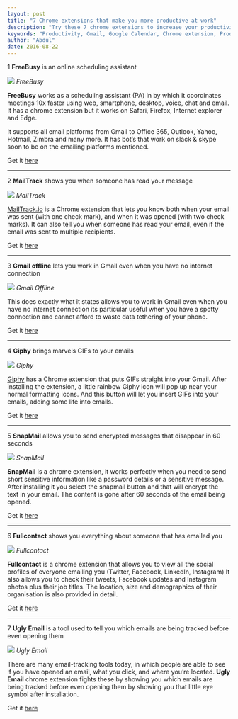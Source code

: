 ```yaml
---
layout: post
title: "7 Chrome extensions that make you more productive at work"
description: "Try these 7 chrome extensions to increase your productivity at work"
keywords: "Productivity, Gmail, Google Calendar, Chrome extension, Productivity, Scheduling"
author: "Abdul"
date: 2016-08-22
---
```


1 **FreeBusy** is an online <!--more--> scheduling assistant



![](https://imgur.com/CioKGEh.png)
_FreeBusy_

**FreeBusy** works as a scheduling assistant (PA) in by which it coordinates meetings 10x faster using web, smartphone, desktop, voice, chat and email. It has a chrome extension but it works on Safari, Firefox, Internet explorer and Edge.

It supports all email platforms from Gmail to Office 365, Outlook, Yahoo, Hotmail, Zimbra and many more. It has bot’s that work on slack & skype soon to be on the emailing platforms mentioned.

Get it [here](https://freebusy.io/chrome)

---

2 **MailTrack** shows you when someone has read your message

![](https://imgur.com/csqEuMO.png)
_MailTrack_

[MailTrack.io](https://mailtrack.io/en/) is a Chrome extension that lets you know both when your email was sent (with one check mark), and when it was opened (with two check marks).  It can also tell you when someone has read your email, even if the email was sent to multiple recipients.

Get it [here](https://mailtrack.io/en/)

---

3 **Gmail offline** lets you work in Gmail even when you have no internet connection

![](https://imgur.com/hKl0D3u.png)
_Gmail Offline_

This does exactly what it states allows you to work in Gmail even when you have no internet connection its particular useful when you have a spotty connection and cannot afford to waste data tethering of your phone.


Get it [here](https://chrome.google.com/webstore/detail/gmail-offline/ejidjjhkpiempkbhmpbfngldlkglhimk?hl=pt-BR)

---

4 **Giphy** brings marvels GIFs to your emails

![](https://imgur.com/dZCeAc2.png)
_Giphy_

[Giphy](http://giphy.com/) has a Chrome extension that puts GIFs straight into your Gmail. After installing the extension, a little rainbow Giphy icon will pop up near your normal formatting icons. And this button will let you insert GIFs into your emails, adding some life into emails.

Get it [here](https://giphy.com/)

---

5 **SnapMail** allows you to send encrypted messages that disappear in 60 seconds

![](https://imgur.com/YOVNSQy.png)
_SnapMail_

**SnapMail** is a chrome extension, it works perfectly when you need to send short sensitive information like a password details or a sensitive message.  After installing it you select the snapmail button and that will encrypt the text in your email. The content is gone after 60 seconds of the email being opened.

Get it [here](https://snapmail.co/)


---

6 **Fullcontact** shows you everything about someone that has emailed you

![](https://imgur.com/2pAKso2.png)
_Fullcontact_

**Fullcontact** is a chrome extension that allows you to view all the social profiles of everyone emailing you (Twitter, Facebook, LinkedIn, Instagram) It also allows you to check their tweets, Facebook updates and Instagram photos plus their job titles. The location, size and demographics of their organisation is also provided in detail.

Get it [here](https://www.fullcontact.com/gmail/)

---

7 **Ugly Email** is a tool used to tell you which emails are being tracked before even opening them

![](https://imgur.com/EeuIhig.png)
_Ugly Email_

There are many email-tracking tools today, in which people are able to see if you have opened an email, what you click, and where you’re located. **Ugly Email** chrome extension fights these by showing you which emails are being tracked before even opening them by showing you that little eye symbol after installation.

Get it [here](https://uglyemail.com/)

